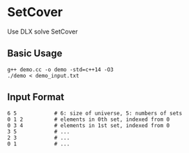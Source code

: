 # SetCover
Use DLX solve SetCover

## Basic Usage
``` shell
g++ demo.cc -o demo -std=c++14 -O3
./demo < demo_input.txt
```

## Input Format

```
6 5            # 6: size of universe, 5: numbers of sets
0 1 2          # elements in 0th set, indexed from 0
0 3 4          # elements in 1st set, indexed from 0
3 5            # ...
2 3            # ...
0 1            # ...
```
